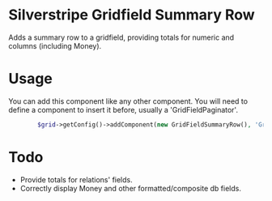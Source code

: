 Silverstripe Gridfield Summary Row
==================================

Adds a summary row to a gridfield, providing totals for numeric and columns (including Money).



Usage
=

You can add this component like any other component. You will need to define a component to insert it before, usually a 'GridFieldPaginator'.

```php
		$grid->getConfig()->addComponent(new GridFieldSummaryRow(), 'GridFieldPaginator');
```

Todo
=

 - Provide totals for relations' fields.
 - Correctly display Money and other formatted/composite db fields.
